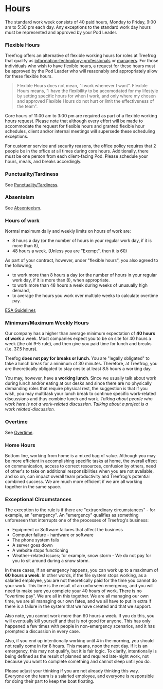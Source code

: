 # Hours

The standard work week consists of 40 paid hours, Monday to Friday, 9:00 am to 5:30 pm each day. Any exceptions to the standard work day hours must be represented and approved by your Pod Leader.

### Flexible Hours

Treefrog offers an alternative of flexible working hours for roles at Treefrog that qualify as [information-technology-professionals](manual/information-technology-professionals.md) or [managers](manual/managers.md). For those individuals who wish to have flexible hours, a request for these hours must be approved by the Pod Leader who will reasonably and appropriately allow for these flexible hours.

> Flexible Hours does not mean, "I work whenever I want". Flexible Hours means, "I have the flexibility to be accomodated for my lifestyle by setting specific hours for when I work, and only where my chosen and approved Flexible Hours do not hurt or limit the effectiveness of the team".

Core hours of 11:00 am to 3:00 pm are required as part of a flexible working hours request. Please note that although every effort will be made to accommodate the request for flexible hours and granted flexible hour schedules, client and/or internal meetings will supersede these scheduling exceptions. 

For customer service and security reasons, the office policy requires that 2 people be in the office at all times during core hours. Additionally, there must be one person from each client-facing Pod. Please schedule your hours, meals, and breaks accordingly.

### Punctuality/Tardiness

See [Punctuality/Tardiness](Manual/Punctuality.md).

### Absenteism

See [Absenteeism](Manual/Absenteism.md).

### Hours of work

Normal maximum daily and weekly limits on hours of work are:

- 8 hours a day (or the number of hours in your regular work day, if it is more than 8),
- 48 hours a week. (Unless you are "Exempt", then it is 60)

As part of your contract, however, under "flexible hours", you also agreed to the following;

- to work more than 8 hours a day (or the number of hours in your regular work day, if it is more than 8), when appropriate.
- to work more than 48 hours a week during weeks of unusually high demand,
- to average the hours you work over multiple weeks to calculate overtime pay.

[ESA Guidelines](https://www.labour.gov.on.ca/english/es/pubs/guide/hours.php)

### Minimum/Maximum Weekly Hours

Our company has a higher than average minimum expectation of **40 hours of work** a week. Most companies expect you to be on site for 40 hours a week (the old 9-5 rule), and then give you paid time for lunch and breaks (i.e. 37.5 hours).

Treefog **does not pay for breaks or lunch**. You are "legally obligated" to take a lunch break for a minimum of 30 minutes. Therefore, at Treefrog, you are theoretically obligated to stay onsite at least 8.5 hours a working day. 

You may, however, have a **working lunch**. Since we usually talk about work during lunch and/or eating at our desks and since there are no physically demanding roles that require physical rest, the suggestion is that if you wish, you may multitask your lunch break to continue specific work-related discussions and thus combine lunch and work. <i>Talking about people who work here is not a work-related discussion. Talking about a project is a work related-discussion.</i>


### Overtime

See [Overtime](Manual/Overtime).

### Home Hours

Bottom line, working from home is a mixed bag of value. Although you may be more efficient in accomplishing specific tasks at home, the overall effect on communication, access to correct resources, confusion by others, need of other's to take on additional responsibilities when you are not available, and so on, can impact overall team productivity and Treefrog's potential combined success. We are much more efficient if we are all working together in the same space. 

### Exceptional Circumstances

The exception to the rule is if there are "extraordinary circumstances" -  for example, an "emergency". An "emergency" qualifies as something unforeseen that interrupts one of the processes of Treefrog's business:

- Equipment or Software failures that affect the business
- Computer failure - hardware or software
- The phone system fails
- A server goes down
- A website stops functioning
- Weather-related issues; for example, snow storm - We do not pay for you to sit around during a snow storm.

In these cases, if an emergency happens, you can work up to a maximum of **60 hours a week**. In other words, if the file system stops working, as a salaried employee, you are not theoretically paid for the time you cannot do your work. This time is the result of an unforseen emergency, and you will need to make sure you complete your 40 hours of work. There is no "overtime pay". We are all in this together. We are all managing our own time, we are all managing our own fates, and we all have to put in extra if there is a failure in the system that we have created and that we support.

Also note, you cannot work more than 60 hours a week. If you do this, you will eventually kill yourself and that is not good for anyone. This has only happened a few times with people in non-emergency scenarios, and it has prompted a discussion in every case.

Also, if you end up intentionally working until 4 in the morning, you should not really come in for 8 hours. This means, noon the next day. If it is an emergency, this may not qualify, but it is fair logic. To clarify, intentionally is being defined as the result of planned and required late-night work, not because you want to complete something and cannot sleep until you do. 

Please adjust your thinking if you are not already thinking this way. Everyone on the team is a salaried employee, and everyone is responsible for doing their part to keep the boat floating.

